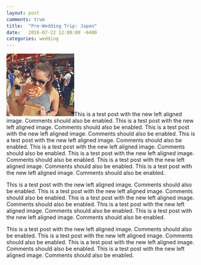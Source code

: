 ```yaml
---
layout: post
comments: true
title:  "Pre-Wedding Trip: Japan"
date:   2016-07-22 12:00:00 -0400
categories: wedding
---
```

<span class="image left"><img src="/images/wedding/japan-s01.png" alt="Jenna eating a japanese sweet roll" /></span>This is a test post with the new left aligned image. Comments should also be enabled. This is a test post with the new left aligned image. Comments should also be enabled. This is a test post with the new left aligned image. Comments should also be enabled. This is a test post with the new left aligned image. Comments should also be enabled. This is a test post with the new left aligned image. Comments should also be enabled. This is a test post with the new left aligned image. Comments should also be enabled. This is a test post with the new left aligned image. Comments should also be enabled. This is a test post with the new left aligned image. Comments should also be enabled.

This is a test post with the new left aligned image. Comments should also be enabled. This is a test post with the new left aligned image. Comments should also be enabled. This is a test post with the new left aligned image. Comments should also be enabled. This is a test post with the new left aligned image. Comments should also be enabled. This is a test post with the new left aligned image. Comments should also be enabled.


This is a test post with the new left aligned image. Comments should also be enabled. This is a test post with the new left aligned image. Comments should also be enabled. This is a test post with the new left aligned image. Comments should also be enabled. This is a test post with the new left aligned image. Comments should also be enabled.

